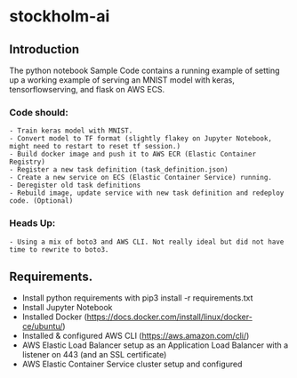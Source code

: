 # stockholm-ai

## Introduction
The python notebook Sample Code contains a running example of setting up a working example of serving an MNIST model with keras, tensorflowserving, and flask on AWS ECS.

### Code should:

    - Train keras model with MNIST.
    - Convert model to TF format (slightly flakey on Jupyter Notebook, might need to restart to reset tf session.)
    - Build docker image and push it to AWS ECR (Elastic Container Registry)
    - Register a new task definition (task_definition.json)
    - Create a new service on ECS (Elastic Container Service) running.
    - Deregister old task definitions
    - Rebuild image, update service with new task definition and redeploy code. (Optional)

### Heads Up:

    - Using a mix of boto3 and AWS CLI. Not really ideal but did not have time to rewrite to boto3.

## Requirements.

- Install python requirements with pip3 install -r requirements.txt
- Install Jupyter Notebook
- Installed Docker (https://docs.docker.com/install/linux/docker-ce/ubuntu/)
- Installed & configured AWS CLI (https://aws.amazon.com/cli/)
- AWS Elastic Load Balancer setup as an Application Load Balancer with a listener on 443 (and an SSL certificate)
- AWS Elastic Container Service cluster setup and configured

